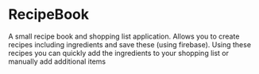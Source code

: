 # RecipeBook

A small recipe book and shopping list application. Allows you to create recipes including ingredients and save these
(using firebase). Using these recipes you can quickly add the ingredients to your shopping list or manually add additional
items
